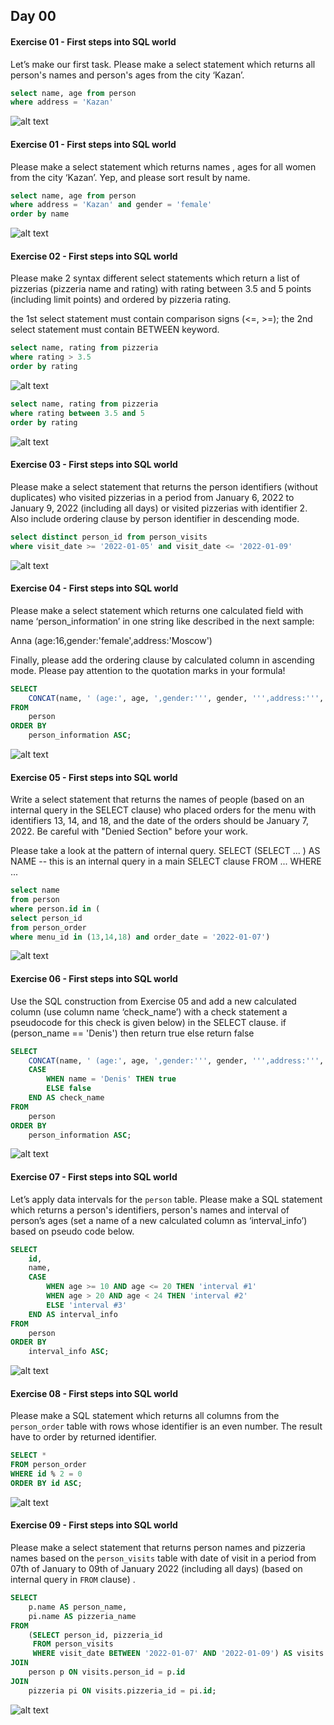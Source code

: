 ## Day 00

#### Exercise 01 - First steps into SQL world
Let’s make our first task. Please make a select statement which returns all person's names and person's ages from the city ‘Kazan’.

```sql
select name, age from person
where address = 'Kazan'
```

![alt text](image.png)

#### Exercise 01 - First steps into SQL world
Please make a select statement which returns names , ages for all women from the city ‘Kazan’. Yep, and please sort result by name.

```sql
select name, age from person
where address = 'Kazan' and gender = 'female'
order by name
```

![alt text](image-1.png)

#### Exercise 02 - First steps into SQL world
Please make 2 syntax different select statements which return a list of pizzerias (pizzeria name and rating) with rating between 3.5 and 5 points (including limit points) and ordered by pizzeria rating.

the 1st select statement must contain comparison signs (<=, >=);
the 2nd select statement must contain BETWEEN keyword.

```sql
select name, rating from pizzeria
where rating > 3.5
order by rating
```

![alt text](image-4.png)

```sql
select name, rating from pizzeria
where rating between 3.5 and 5
order by rating
```

![alt text](image-2.png)

#### Exercise 03 - First steps into SQL world
Please make a select statement that returns the person identifiers (without duplicates) who visited pizzerias in a period from January 6, 2022 to January 9, 2022 (including all days) or visited pizzerias with identifier 2. Also include ordering clause by person identifier in descending mode.

```sql
select distinct person_id from person_visits
where visit_date >= '2022-01-05' and visit_date <= '2022-01-09'
```

![alt text](image-5.png)

#### Exercise 04 - First steps into SQL world
Please make a select statement which returns one calculated field with name ‘person_information’ in one string like described in the next sample:

Anna (age:16,gender:'female',address:'Moscow')

Finally, please add the ordering clause by calculated column in ascending mode. Please pay attention to the quotation marks in your formula!

```sql
SELECT 
    CONCAT(name, ' (age:', age, ',gender:''', gender, ''',address:''', address, ''')') AS person_information
FROM 
    person
ORDER BY 
    person_information ASC;
```

![alt text](image-11.png)

#### Exercise 05 - First steps into SQL world
Write a select statement that returns the names of people (based on an internal query in the SELECT clause) who placed orders for the menu with identifiers 13, 14, and 18, and the date of the orders should be January 7, 2022. Be careful with "Denied Section" before your work.

Please take a look at the pattern of internal query.
SELECT 
    (SELECT ... ) AS NAME  -- this is an internal query in a main SELECT clause
FROM ...
WHERE ...

```sql
select name 
from person
where person.id in (
select person_id
from person_order
where menu_id in (13,14,18) and order_date = '2022-01-07')
```

![alt text](image-6.png)

#### Exercise 06 - First steps into SQL world
Use the SQL construction from Exercise 05 and add a new calculated column (use column name ‘check_name’) with a check statement a pseudocode for this check is given below) in the SELECT clause.
if (person_name == 'Denis') then return true
    else return false

```sql
SELECT 
    CONCAT(name, ' (age:', age, ',gender:''', gender, ''',address:''', address, ''')') AS person_information,
    CASE 
        WHEN name = 'Denis' THEN true
        ELSE false
    END AS check_name
FROM 
    person
ORDER BY 
    person_information ASC;
```

![alt text](image-7.png)

#### Exercise 07 - First steps into SQL world
Let’s apply data intervals for the `person` table. 
Please make a SQL statement which returns a person's identifiers, person's names and interval of person’s ages (set a name of a new calculated column as ‘interval_info’) based on pseudo code below.

```sql
SELECT 
    id,
    name,
    CASE 
        WHEN age >= 10 AND age <= 20 THEN 'interval #1'
        WHEN age > 20 AND age < 24 THEN 'interval #2'
        ELSE 'interval #3'
    END AS interval_info
FROM 
    person
ORDER BY 
    interval_info ASC;
```

![alt text](image-8.png)

#### Exercise 08 - First steps into SQL world

Please make a SQL statement which returns all columns from the `person_order` table with rows whose identifier is an even number. The result have to order by returned identifier.

```sql
SELECT *
FROM person_order
WHERE id % 2 = 0
ORDER BY id ASC;
```

![alt text](image-9.png)

#### Exercise 09 - First steps into SQL world
Please make a select statement that returns person names and pizzeria names based on the `person_visits` table with date of visit in a period from 07th of January to 09th of January 2022 (including all days) (based on internal query in `FROM` clause) .

```sql
SELECT 
    p.name AS person_name,
    pi.name AS pizzeria_name
FROM 
    (SELECT person_id, pizzeria_id 
     FROM person_visits 
     WHERE visit_date BETWEEN '2022-01-07' AND '2022-01-09') AS visits
JOIN 
    person p ON visits.person_id = p.id
JOIN 
    pizzeria pi ON visits.pizzeria_id = pi.id;
```

![alt text](image-10.png)
